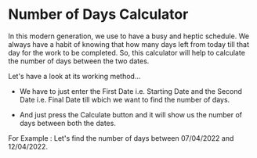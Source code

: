 # Number of Days Calculator

In this modern generation, we use to have a busy and heptic schedule. We always have a habit of knowing that how many days left from today till that day for the work to be completed. So, this calculator will help to calculate the number of days between the two dates.

Let's have a look at its working method...

* We have to just enter the First Date i.e. Starting Date and the Second Date i.e. Final Date till wbich we want to find the number of days.

* And just press the Calculate button and it will show us the number of days between both the dates.

For Example :
Let's find the number of days between 07/04/2022 and 12/04/2022.